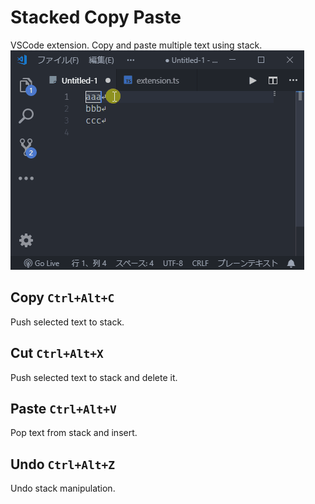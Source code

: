 # Stacked Copy Paste
VSCode extension. Copy and paste multiple text using stack.
![](./README/000.gif)
## Copy `Ctrl+Alt+C`
Push selected text to stack.
## Cut `Ctrl+Alt+X`
Push selected text to stack and delete it.
## Paste `Ctrl+Alt+V`
Pop text from stack and insert.
## Undo `Ctrl+Alt+Z`
Undo stack manipulation.

